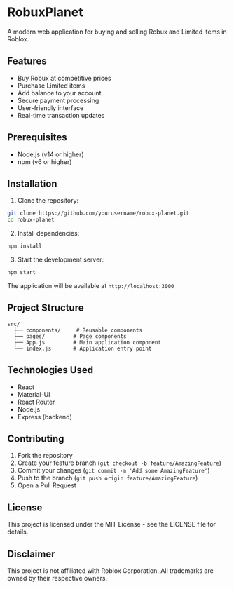 # RobuxPlanet

A modern web application for buying and selling Robux and Limited items in Roblox.

## Features

- Buy Robux at competitive prices
- Purchase Limited items
- Add balance to your account
- Secure payment processing
- User-friendly interface
- Real-time transaction updates

## Prerequisites

- Node.js (v14 or higher)
- npm (v6 or higher)

## Installation

1. Clone the repository:
```bash
git clone https://github.com/yourusername/robux-planet.git
cd robux-planet
```

2. Install dependencies:
```bash
npm install
```

3. Start the development server:
```bash
npm start
```

The application will be available at `http://localhost:3000`

## Project Structure

```
src/
  ├── components/     # Reusable components
  ├── pages/         # Page components
  ├── App.js         # Main application component
  └── index.js       # Application entry point
```

## Technologies Used

- React
- Material-UI
- React Router
- Node.js
- Express (backend)

## Contributing

1. Fork the repository
2. Create your feature branch (`git checkout -b feature/AmazingFeature`)
3. Commit your changes (`git commit -m 'Add some AmazingFeature'`)
4. Push to the branch (`git push origin feature/AmazingFeature`)
5. Open a Pull Request

## License

This project is licensed under the MIT License - see the LICENSE file for details.

## Disclaimer

This project is not affiliated with Roblox Corporation. All trademarks are owned by their respective owners. 